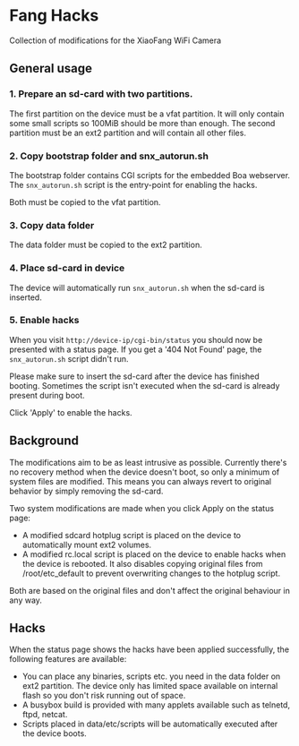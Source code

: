 # Fang Hacks

Collection of modifications for the XiaoFang WiFi Camera

## General usage

### 1. Prepare an sd-card with two partitions.
The first partition on the device must be a vfat partition. It will only contain some small scripts so 100MiB should be more than enough.
The second partition must be an ext2 partition and will contain all other files.

### 2. Copy bootstrap folder and snx_autorun.sh
The bootstrap folder contains CGI scripts for the embedded Boa webserver. The ```snx_autorun.sh``` script is the entry-point for enabling the hacks.

Both must be copied to the vfat partition.

### 3. Copy data folder
The data folder must be copied to the ext2 partition.

### 4. Place sd-card in device
The device will automatically run ```snx_autorun.sh``` when the sd-card is inserted.

### 5. Enable hacks
When you visit ```http://device-ip/cgi-bin/status``` you should now be presented with a status page. If you get a '404 Not Found' page, the ```snx_autorun.sh``` script didn't run.

Please make sure to insert the sd-card after the device has finished booting. Sometimes the script isn't executed when the sd-card is already present during boot.

Click 'Apply' to enable the hacks.

## Background
The modifications aim to be as least intrusive as possible. Currently there's no recovery method when the device doesn't boot, so only a minimum of system files are modified. This means you can always revert to original behavior by simply removing the sd-card.

Two system modifications are made when you click Apply on the status page:

- A modified sdcard hotplug script is placed on the device to automatically mount ext2 volumes.
- A modified rc.local script is placed on the device to enable hacks when the device is rebooted. It also disables copying original files from /root/etc_default to prevent overwriting changes to the hotplug script.

Both are based on the original files and don't affect the original behaviour in any way.

## Hacks
When the status page shows the hacks have been applied successfully, the following features are available:
- You can place any binaries, scripts etc. you need in the data folder on ext2 partition. The device only has limited space available on internal flash so you don't risk running out of space.
- A busybox build is provided with many applets available such as telnetd, ftpd, netcat.
- Scripts placed in data/etc/scripts will be automatically executed after the device boots.

